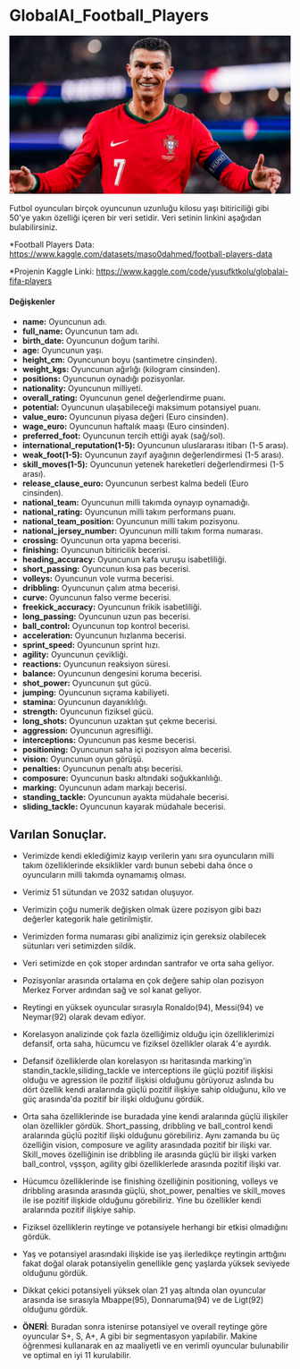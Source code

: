 # GlobalAI_Football_Players
![image](https://raw.githubusercontent.com/Yusufktkoglu/GlobalAI_Football_Players/main/cr7.jpg)

Futbol oyuncuları birçok oyuncunun uzunluğu kilosu yaşı bitiriciliği gibi 50'ye yakın özelliği içeren bir veri setidir. Veri setinin linkini aşağıdan bulabilirsiniz.

*Football Players Data: https://www.kaggle.com/datasets/maso0dahmed/football-players-data

*Projenin Kaggle Linki: https://www.kaggle.com/code/yusufktkolu/globalai-fifa-players

#### Değişkenler

* **name:** Oyuncunun adı.  
* **full_name:** Oyuncunun tam adı.  
* **birth_date:** Oyuncunun doğum tarihi.  
* **age:** Oyuncunun yaşı.  
* **height_cm:** Oyuncunun boyu (santimetre cinsinden).  
* **weight_kgs:** Oyuncunun ağırlığı (kilogram cinsinden).  
* **positions:** Oyuncunun oynadığı pozisyonlar.  
* **nationality:** Oyuncunun milliyeti.  
* **overall_rating:** Oyuncunun genel değerlendirme puanı.  
* **potential:** Oyuncunun ulaşabileceği maksimum potansiyel puanı.  
* **value_euro:** Oyuncunun piyasa değeri (Euro cinsinden).  
* **wage_euro:** Oyuncunun haftalık maaşı (Euro cinsinden).  
* **preferred_foot:** Oyuncunun tercih ettiği ayak (sağ/sol).  
* **international_reputation(1-5):** Oyuncunun uluslararası itibarı (1-5 arası).  
* **weak_foot(1-5):** Oyuncunun zayıf ayağının değerlendirmesi (1-5 arası).  
* **skill_moves(1-5):** Oyuncunun yetenek hareketleri değerlendirmesi (1-5 arası).   
* **release_clause_euro:** Oyuncunun serbest kalma bedeli (Euro cinsinden).  
* **national_team:** Oyuncunun milli takımda oynayıp oynamadığı.  
* **national_rating:** Oyuncunun milli takım performans puanı.  
* **national_team_position:** Oyuncunun milli takım pozisyonu.  
* **national_jersey_number:** Oyuncunun milli takım forma numarası.  
* **crossing:** Oyuncunun orta yapma becerisi.  
* **finishing:** Oyuncunun bitiricilik becerisi.  
* **heading_accuracy:** Oyuncunun kafa vuruşu isabetliliği.  
* **short_passing:** Oyuncunun kısa pas becerisi.  
* **volleys:** Oyuncunun vole vurma becerisi.  
* **dribbling:** Oyuncunun çalım atma becerisi.  
* **curve:** Oyuncunun falso verme becerisi.  
* **freekick_accuracy:** Oyuncunun frikik isabetliliği.  
* **long_passing:** Oyuncunun uzun pas becerisi.  
* **ball_control:** Oyuncunun top kontrol becerisi.  
* **acceleration:** Oyuncunun hızlanma becerisi.  
* **sprint_speed:** Oyuncunun sprint hızı.  
* **agility:** Oyuncunun çevikliği.  
* **reactions:** Oyuncunun reaksiyon süresi.  
* **balance:** Oyuncunun dengesini koruma becerisi.  
* **shot_power:** Oyuncunun şut gücü.  
* **jumping:** Oyuncunun sıçrama kabiliyeti.  
* **stamina:** Oyuncunun dayanıklılığı.  
* **strength:** Oyuncunun fiziksel gücü.  
* **long_shots:** Oyuncunun uzaktan şut çekme becerisi.  
* **aggression:** Oyuncunun agresifliği.  
* **interceptions:** Oyuncunun pas kesme becerisi.  
* **positioning:** Oyuncunun saha içi pozisyon alma becerisi.  
* **vision:** Oyuncunun oyun görüşü.  
* **penalties:** Oyuncunun penaltı atışı becerisi.  
* **composure:** Oyuncunun baskı altındaki soğukkanlılığı.  
* **marking:** Oyuncunun adam markajı becerisi.  
* **standing_tackle:** Oyuncunun ayakta müdahale becerisi.  
* **sliding_tackle:** Oyuncunun kayarak müdahale becerisi.

## Varılan Sonuçlar.

* Verimizde kendi eklediğimiz kayıp verilerin yanı sıra oyuncuların milli takım özelliklerinde eksiklikler vardı bunun sebebi daha önce o oyuncuların milli takımda oynamamış olması.
*  Verimiz 51 sütundan ve 2032 satıdan oluşuyor.
*  Verimizin çoğu numerik değişken olmak üzere pozisyon gibi bazı değerler kategorik hale getirilmiştir.
*  Verimizden forma numarası gibi analizimiz için gereksiz olabilecek sütunları veri setimizden sildik.
*  Veri setimizde en çok stoper ardından santrafor ve orta saha geliyor.
*  Pozisyonlar arasında ortalama en çok değere sahip olan pozisyon Merkez Forver ardından sağ ve sol kanat geliyor.
*  Reytingi en yüksek oyuncular sırasıyla Ronaldo(94), Messi(94) ve Neymar(92) olarak devam ediyor.
*  Korelasyon analizinde çok fazla özelliğimiz olduğu için özelliklerimizi defansif, orta saha, hücumcu ve fiziksel özellikler olarak 4'e ayırdık.
*  Defansif özelliklerde olan korelasyon ısı haritasında marking'in standin_tackle,siliding_tackle ve interceptions ile güçlü pozitif ilişkisi olduğu ve agression ile pozitif ilişkisi olduğunu görüyoruz aslında bu dört özellik kendi aralarında güçlü pozitif ilişkiye sahip olduğunu, kilo ve güç arasında'da pozitif bir ilişki olduğunu gördük.
*  Orta saha özelliklerinde ise buradada yine kendi aralarında güçlü ilişkiler olan özellikler gördük. Short_passing, dribbling ve ball_control kendi aralarında güçlü pozitif ilişki olduğunu görebiliriz. Aynı zamanda bu üç özelliğin vision, composure ve agility arasındada pozitif bir ilişki var. Skill_moves özelliğinin ise dribbling ile arasında güçlü bir ilişki varken ball_control, vşsşon, agility gibi özelliklerlede arasında pozitif ilişki var.
*  Hücumcu özelliklerinde ise finishing özelliğinin positioning, volleys ve dribbling arasında arasında güçlü, shot_power, penalties ve skill_moves ile ise pozitif ilişkide olduğunu görebiliriz. Yine bu özellikler kendi aralarında pozitif ilişkiye sahip.
*  Fiziksel özelliklerin reytinge ve potansiyele herhangi bir etkisi olmadığını gördük.
*  Yaş ve potansiyel arasındaki ilişkide ise yaş ilerledikçe reytingin arttığını fakat doğal olarak potansiyelin genellikle genç yaşlarda yüksek seviyede olduğunu gördük.
*  Dikkat çekici potansiyeli yüksek olan 21 yaş altında olan oyuncular arasında ise sırasıyla Mbappe(95), Donnaruma(94) ve de Ligt(92) olduğunu gördük.


* **ÖNERİ**: Buradan sonra istenirse potansiyel ve overall reytinge göre oyuncular S+, S, A+, A gibi bir segmentasyon yapılabilir. Makine öğrenmesi kullanarak en az maaliyetli ve en verimli oyuncular bulunabilir ve optimal en iyi 11 kurulabilir.
